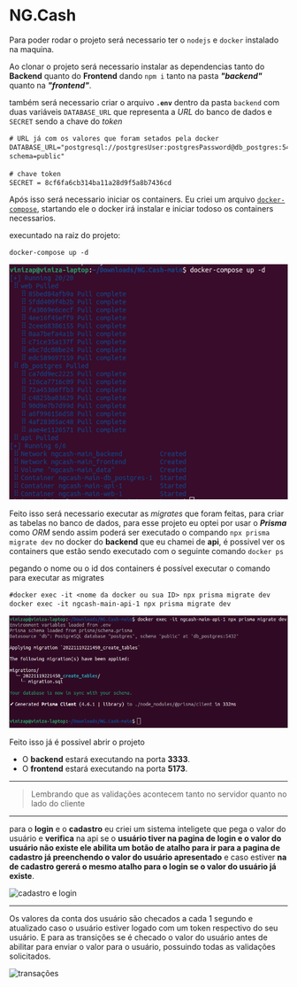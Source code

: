 # NG.Cash

Para poder rodar o projeto será necessario ter o `nodejs` e `docker` instalado na maquina.

Ao clonar o projeto será necessario instalar as dependencias tanto do **Backend** quanto do **Frontend** dando `npm i` tanto na pasta **_"backend"_** quanto na **_"frontend"_**.

também será necessario criar o arquivo **`.env`** dentro da pasta `backend` com duas variáveis `DATABASE_URL` que representa a *URL* do banco de dados e `SECRET` sendo a chave do *token*

``` env
# URL já com os valores que foram setados pela docker
DATABASE_URL="postgresql://postgresUser:postgresPassword@db_postgres:5432/postgres?schema=public"

# chave token
SECRET = 8cf6fa6cb314ba11a28d9f5a8b7436cd
```

Após isso será necessario iniciar os containers. Eu criei um arquivo [`docker-compose`](./docker-compose.yml), startando ele o docker irá instalar e iniciar todoso os containers necessarios.

execuntado na raiz do projeto:

```shell
docker-compose up -d

```

![docker compose up](./ReadmeAssets/docker-compose-up.png)

Feito isso será necessario executar as *migrates* que foram feitas, para criar as tabelas no banco de dados, para esse projeto eu optei por usar o **_Prisma_** como *ORM* sendo assim poderá ser executado o compando `npx prisma migrate dev` no docker do **backend** que eu chamei de **api**, é possivel ver os containers que estão sendo executado com o seguinte comando `docker ps`


pegando o nome ou o id dos containers é possível executar o comando para executar as migrates

```shell
#docker exec -it <nome da docker ou sua ID> npx prisma migrate dev
docker exec -it ngcash-main-api-1 npx prisma migrate dev

```
![npx prisma migrate dev](./ReadmeAssets/npx-migrate-dev.png)

Feito isso já é possivel abrir o projeto

- O **backend** estará executando na porta **3333**.
- O **frontend** estará executando na porta **5173**.

---

> Lembrando que as validações acontecem tanto no servidor quanto no lado do cliente
---

para o **login** e o **cadastro** eu criei um sistema inteligete que pega o valor do usuário e **verifica** na api se o **usuário tiver na pagina de login e o valor do usuário não existe ele abilita um botão de atalho para ir para a pagina de cadastro já preenchendo o valor do usuário apresentado** e caso estiver **na de cadastro gererá o mesmo atalho para o login se o valor do usuário já existe**.

![cadastro e login](./ReadmeAssets/login-e-cadastro.gif)

---

Os valores da conta dos usuário são checados a cada 1 segundo e atualizado caso o usuário estiver logado com um token respectivo do seu usuário. 
E para as transições se é checado o valor do usuário antes de abilitar para enviar o valor para o usuário, possuindo todas as validações solicitados.

![transações](./ReadmeAssets/transacation.gif)